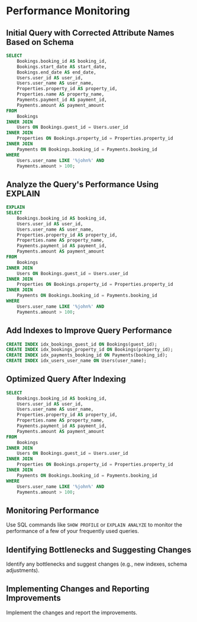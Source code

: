 # Performance Monitoring

## Initial Query with Corrected Attribute Names Based on Schema

```sql
SELECT 
    Bookings.booking_id AS booking_id,
    Bookings.start_date AS start_date,
    Bookings.end_date AS end_date,
    Users.user_id AS user_id,
    Users.user_name AS user_name,
    Properties.property_id AS property_id,
    Properties.name AS property_name,
    Payments.payment_id AS payment_id,
    Payments.amount AS payment_amount
FROM 
    Bookings
INNER JOIN 
    Users ON Bookings.guest_id = Users.user_id
INNER JOIN 
    Properties ON Bookings.property_id = Properties.property_id
INNER JOIN 
    Payments ON Bookings.booking_id = Payments.booking_id
WHERE
    Users.user_name LIKE '%john%' AND
    Payments.amount > 100;
```

## Analyze the Query's Performance Using EXPLAIN

```sql
EXPLAIN 
SELECT 
    Bookings.booking_id AS booking_id,
    Users.user_id AS user_id,
    Users.user_name AS user_name,
    Properties.property_id AS property_id,
    Properties.name AS property_name,
    Payments.payment_id AS payment_id,
    Payments.amount AS payment_amount
FROM 
    Bookings
INNER JOIN 
    Users ON Bookings.guest_id = Users.user_id
INNER JOIN 
    Properties ON Bookings.property_id = Properties.property_id
INNER JOIN 
    Payments ON Bookings.booking_id = Payments.booking_id
WHERE
    Users.user_name LIKE '%john%' AND
    Payments.amount > 100;
```

## Add Indexes to Improve Query Performance

```sql
CREATE INDEX idx_bookings_guest_id ON Bookings(guest_id);
CREATE INDEX idx_bookings_property_id ON Bookings(property_id);
CREATE INDEX idx_payments_booking_id ON Payments(booking_id);
CREATE INDEX idx_users_user_name ON Users(user_name);
```

## Optimized Query After Indexing

```sql
SELECT 
    Bookings.booking_id AS booking_id,
    Users.user_id AS user_id,
    Users.user_name AS user_name,
    Properties.property_id AS property_id,
    Properties.name AS property_name,
    Payments.payment_id AS payment_id,
    Payments.amount AS payment_amount
FROM 
    Bookings
INNER JOIN 
    Users ON Bookings.guest_id = Users.user_id
INNER JOIN 
    Properties ON Bookings.property_id = Properties.property_id
INNER JOIN 
    Payments ON Bookings.booking_id = Payments.booking_id
WHERE
    Users.user_name LIKE '%john%' AND
    Payments.amount > 100;
```

## Monitoring Performance

Use SQL commands like `SHOW PROFILE` or `EXPLAIN ANALYZE` to monitor the performance of a few of your frequently used queries.

## Identifying Bottlenecks and Suggesting Changes

Identify any bottlenecks and suggest changes (e.g., new indexes, schema adjustments).

## Implementing Changes and Reporting Improvements

Implement the changes and report the improvements.
